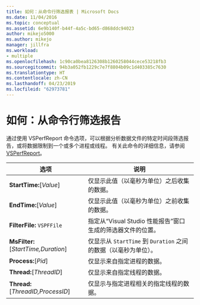 ```yaml
---
title: 如何：从命令行筛选报表 | Microsoft Docs
ms.date: 11/04/2016
ms.topic: conceptual
ms.assetid: 6e9b140f-b44f-4a5c-bd65-d868ddc94023
author: mikejo5000
ms.author: mikejo
manager: jillfra
ms.workload:
- multiple
ms.openlocfilehash: 1c90ca0bea8126308b1260258044cece53218fb3
ms.sourcegitcommit: 94b3a052fb1229c7e7f8804b09c1d403385c7630
ms.translationtype: HT
ms.contentlocale: zh-CN
ms.lasthandoff: 04/23/2019
ms.locfileid: "62973781"
---
```

# <a name="how-to-filter-reports-from-the-command-line"></a>如何：从命令行筛选报告
通过使用 VSPerfReport 命令选项，可以根据分析数据文件的特定时间段筛选报告，或将数据限制到一个或多个进程或线程。 有关此命令的详细信息，请参阅 [VSPerfReport](../profiling/vsperfreport.md)。

|选项|说明|
|-------------|-----------------|
|**StartTime:**[*Value*]|仅显示此值（以毫秒为单位）之后收集的数据。|
|**EndTime:**[*Value*]|仅显示此值（以毫秒为单位）之前收集的数据。|
|**FilterFile:** `VSPFFile`|指定从“Visual Studio 性能报告”窗口生成的筛选器文件的位置。|
|**MsFilter:**[*StartTime,Duration*]|仅显示从 `StartTime` 到 `Duration` 之间的数据（以毫秒为单位）。|
|**Process:**[*Pid*]|仅显示来自指定进程的数据。|
|**Thread:**[*ThreadID*]|仅显示来自指定线程的数据。|
|**Thread:**[*ThreadID,ProcessID*]|仅显示与指定进程相关的指定线程的数据。|